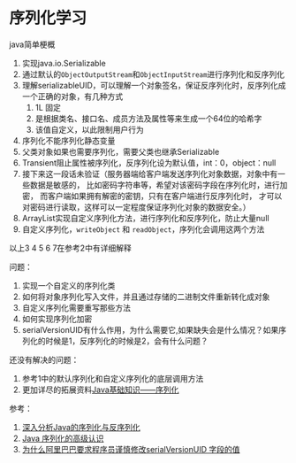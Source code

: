 # 序列化学习

java简单梗概
1. 实现java.io.Serializable
2. 通过默认的`ObjectOutputStream`和`ObjectInputStream`进行序列化和反序列化
3. 理解serializableUID，可以理解一个对象签名，保证反序列化时，反序列化成一个正确的对象，有几种方式
    1. 1L 固定
    2. 是根据类名、接口名、成员方法及属性等来生成一个64位的哈希字
    3. 该值自定义，以此限制用户行为
4. 序列化不能序列化静态变量
5. 父类对象如果也需要序列化，需要父类也继承Serializable
6. Transient阻止属性被序列化，反序列化设为默认值，int：0，object：null
7. 接下来这一段话未验证（服务器端给客户端发送序列化对象数据，对象中有一些数据是敏感的，
  比如密码字符串等，希望对该密码字段在序列化时，进行加密，
  而客户端如果拥有解密的密钥，只有在客户端进行反序列化时，
  才可以对密码进行读取，这样可以一定程度保证序列化对象的数据安全。）
8. ArrayList实现自定义序列化方法，进行序列化和反序列化，防止大量null
9. 自定义序列化，`writeObject` 和 `readObject`，序列化会调用这两个方法

以上3 4 5 6 7在参考2中有详细解释


问题：
1. 实现一个自定义的序列化类
2. 如何将对象序列化写入文件，并且通过存储的二进制文件重新转化成对象
3. 自定义序列化需要重写那些方法
4. 如何实现序列化加密
5. serialVersionUID有什么作用，为什么需要它,如果缺失会是什么情况？如果序列化的时候是1，反序列化的时候是2，会有什么问题？

还没有解决的问题：
1. 参考1中的默认序列化和自定义序列化的底层调用方法
2. 更加详尽的拓展资料[Java基础知识——序列化](http://www.hollischuang.com/archives/1158)

参考：
1. [深入分析Java的序列化与反序列化](http://www.hollischuang.com/archives/1140)
2. [Java 序列化的高级认识](https://www.ibm.com/developerworks/cn/java/j-lo-serial/)
3. [为什么阿里巴巴要求程序员谨慎修改serialVersionUID 字段的值](https://mp.weixin.qq.com/s/5xcDDtsVYdgzUebF3_Mg4g)